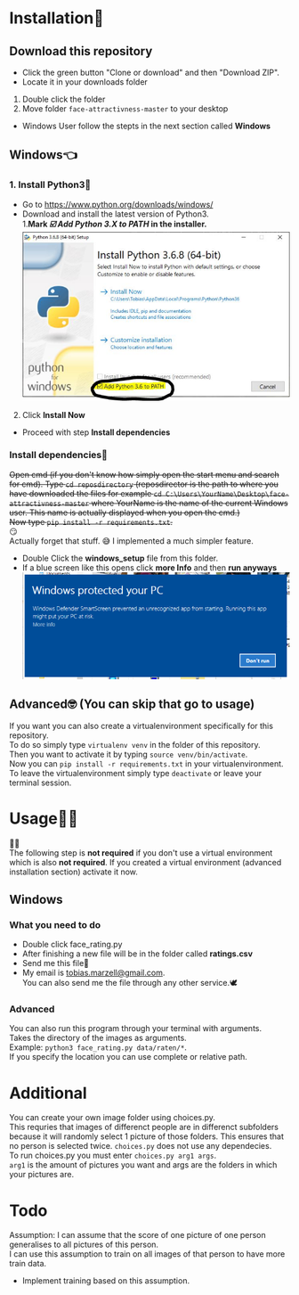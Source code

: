 # Installation:nail_care:

## Download this repository      
- Click the green button "Clone or download" and then "Download ZIP".           
- Locate it in your downloads folder
1. Double click the folder
2. Move folder `face-attractivness-master` to your desktop
- Windows User follow the stepts in the next section called **Windows**

## Windows:point_left:
### 1. Install Python3🐍
- Go to <https://www.python.org/downloads/windows/>   
- Download and install the latest version of Python3.   
1.**Mark _☑️ Add Python 3.X to PATH_ in the installer.**
![alt text](https://github.com/MarzellT/face-attractivness/blob/master/install_images/python-install.JPG "Python Install")
2. Click **Install Now**
- Proceed with step **Install dependencies**

### Install dependencies🤨
~~Open cmd (if you don't know how simply open the start menu and search for cmd).
Type `cd reposdirectory` (reposdirector is the path to where you have downloaded the files
for example `cd C:\Users\YourName\Desktop\face-attractivness-master` where YourName is 
the name of the current Windows user. This name is actually displayed when you open the cmd.)     
Now type `pip install -r requirements.txt`.~~   
😏      
Actually forget that stuff. 
😅
I implemented a much simpler feature.
- Double Click the **windows_setup** file from this folder.
- If a blue screen like this opens click **more Info** and then **run anyways**
![alt text](https://github.com/MarzellT/face-attractivness/blob/master/install_images/smartscreen.png "Windows SmartScreen")

## Advanced🤓 (You can skip that go to usage)
If you want you can also create a virtualenvironment specifically for this repository.      
To do so simply type `virtualenv venv` in the folder of this repository.      
Then you want to activate it by typing `source venv/bin/activate`.     
Now you can `pip install -r requirements.txt` in your virtualenvironment.    
To leave the virtualenvironment simply type `deactivate` or leave your terminal session.     

# Usage👩‍💻  
🚶‍♂️      
The following step is **not required** if you don't use a virtual environment which is also **not required**.
If you created a virtual environment (advanced installation section) activate it now.

## Windows
### What you need to do
- Double click face_rating.py         
- After finishing a new file will be in the folder called **ratings.csv**
- Send me this file💌     
- My email is <tobias.marzell@gmail.com>.     
You can also send me the file through any other service.🕊

### Advanced
You can also run this program through your terminal with arguments.    
Takes the directory of the images as arguments.     
Example: `python3 face_rating.py data/raten/*`.     
If you specify the location you can use complete or relative path.       

# Additional
You can create your own image folder using choices.py.     
This requries that images of differenct people are in differenct subfolders
because it will randomly select 1 picture of those folders. This ensures that
no person is selected twice.
`choices.py` does not use any dependecies.    
To run choices.py you must enter `choices.py arg1 args`.     
`arg1` is the amount of pictures you want and args are the folders in which your pictures are.    
 
 # Todo
 Assumption: I can assume that the score of one picture of one person generalises to all pictures of this person.    
 I can use this assumption to train on all images of that person to have more train data.     
 - Implement training based on this assumption.
